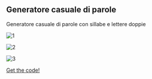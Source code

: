 ## Generatore casuale di parole
Generatore casuale di parole con sillabe e lettere doppie

![1](https://user-images.githubusercontent.com/76476654/112218759-68ce6480-8c24-11eb-8497-8fec9cc0210c.png)

![2](https://user-images.githubusercontent.com/76476654/112218766-6b30be80-8c24-11eb-93ba-bf4080b82e10.png)

![3](https://user-images.githubusercontent.com/76476654/112218768-6c61eb80-8c24-11eb-9411-323478e10b38.png)

[Get the code!](https://editor.p5js.org/Gaia/full/0jDObJ9x9)

